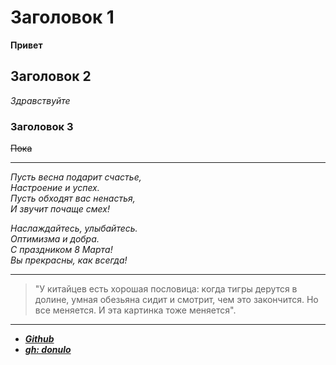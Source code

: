 # Заголовок 1 #
**Привет** 
## Заголовок 2 ##
*Здравствуйте*
### Заголовок 3 ###
~~Пока~~

***

*Пусть весна подарит счастье,*<br/>
*Настроение и успех.*<br/>
*Пусть обходят вас ненастья,*<br/>
*И звучит почаще смех!*

*Наслаждайтесь, улыбайтесь.*<br/>
*Оптимизма и добра.*<br/>
*С праздником 8 Марта!*<br/>
*Вы прекрасны, как всегда!*<br/>

***

>"У китайцев есть хорошая пословица: когда тигры дерутся в долине, умная обезьяна сидит и смотрит, чем это закончится. Но все меняется. И эта картинка тоже меняется".

***

- [***Github***](https://github.com)
- [***gh: donulo***](https://github.com/donulo)
